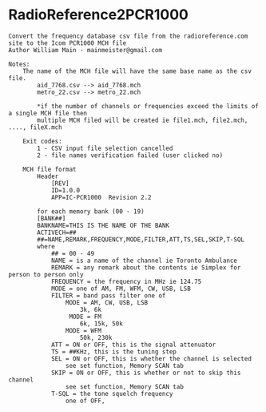 # RadioReference2PCR1000
    Convert the frequency database csv file from the radioreference.com site to the Icom PCR1000 MCH file
    Author William Main - mainmeister@gmail.com

    Notes:
        The name of the MCH file will have the same base name as the csv file.
            aid_7768.csv --> aid_7768.mch
            metro_22.csv --> metro_22.mch
            
            *if the number of channels or frequencies exceed the limits of a single MCH file then 
            multiple MCH filed will be created ie file1.mch, file2.mch, ...., fileX.mch

        Exit codes:
            1 - CSV input file selection cancelled
            2 - file names verification failed (user clicked no)

        MCH file format
            Header
                [REV]
                ID=1.0.0
                APP=IC-PCR1000  Revision 2.2

            for each memory bank (00 - 19)
            [BANK##]
            BANKNAME=THIS IS THE NAME OF THE BANK
            ACTIVECH=##
            ##=NAME,REMARK,FREQUENCY,MODE,FILTER,ATT,TS,SEL,SKIP,T-SQL
            where
                ## = 00 - 49
                NAME = is a name of the channel ie Toronto Ambulance
                REMARK = any remark about the contents ie Simplex for person to person only
                FREQUENCY = the frequency in MHz ie 124.75
                MODE = one of AM, FM, WFM, CW, USB, LSB
                FILTER = band pass filter one of
                    MODE = AM, CW, USB, LSB
                        3k, 6k
                     MODE = FM
                        6k, 15k, 50k
                    MODE = WFM
                        50k, 230k
                ATT = ON or OFF, this is the signal attenuator
                TS = ##KHz, this is the tuning step
                SEL = ON or OFF, this is whether the channel is selected
                    see set function, Memory SCAN tab
                SKIP = ON or OFF, this is whether or not to skip this channel
                    see set function, Memory SCAN tab
                T-SQL = the tone squelch frequency
                    one of OFF,
